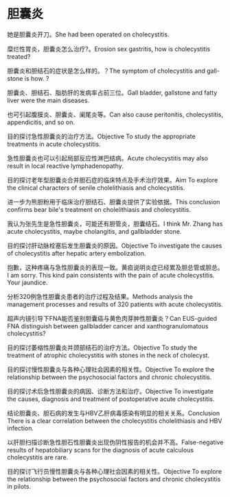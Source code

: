 # 胆囊炎

<p><span class="chinese">她是胆囊炎开刀。</span><span class="english">She had been operated on cholecystitis.</span></p>

<p><span class="chinese">糜烂性胃炎，胆囊炎怎么治疗?。</span><span class="english">Erosion sex gastritis, how is cholecystitis treated?</span></p>

<p><span class="chinese">胆囊炎和胆结石的症状是怎么样的。？</span><span class="english">The symptom of cholecystitis and gall-stone is how. ?</span></p>

<p><span class="chinese">胆囊炎、胆结石、脂肪肝的发病率占前三位。</span><span class="english">Gall bladder, gallstone and fatty liver were the main diseases.</span></p>

<p><span class="chinese">也可引起腹膜炎、胆囊炎、阑尾炎等。</span><span class="english">Can also cause peritonitis, cholecystitis, appendicitis, and so on.</span></p>

<p><span class="chinese">目的探讨急性胆囊炎的治疗方法。</span><span class="english">Objective To study the appropriate treatments in acute cholecystitis.</span></p>

<p><span class="chinese">急性胆囊炎也可以引起局部反应性淋巴结病。</span><span class="english">Acute cholecystitis may also result in local reactive lymphadenopathy.</span></p>

<p><span class="chinese">目的探讨老年型胆囊炎合并胆石症的临床特点及手术治疗效果。</span><span class="english">Aim To explore the clinical characters of senile cholelithiasis and cholecystitis.</span></p>

<p><span class="chinese">进一步为熊胆粉用于临床治疗胆结石、胆囊炎提供了实验依据。</span><span class="english">This conclusion confirms bear bile's treatment on cholelithiasis and cholecystitis.</span></p>

<p><span class="chinese">我认为张先生是急性胆囊炎，可能还有胆管炎，胆囊结石。</span><span class="english">I think Mr. Zhang has acute cholecystitis, maybe cholangitis, and gallbladder stone.</span></p>

<p><span class="chinese">目的探讨肝动脉栓塞后发生胆囊炎的原因。</span><span class="english">Objective To investigate the causes of cholecystitis after hepatic artery embolization.</span></p>

<p><span class="chinese">抱歉，这种疼痛与急性胆囊炎的表现一致。黄疸说明炎症已经累及胆总管或胆总。</span><span class="english">I am sorry. This kind pain consistents with the pain of acute cholecystitis. Your jaundice.</span></p>

<p><span class="chinese">分析320例急性胆囊炎患者的治疗过程及结果。</span><span class="english">Methods analysis the management processes and results of 320 patients with acute cholecystitis.</span></p>

<p><span class="chinese">超声内镜引导下FNA能否鉴别胆囊癌与黄色肉芽肿性胆囊炎？</span><span class="english">Can EUS-guided FNA distinguish between gallbladder cancer and xanthogranulomatous cholecystitis?</span></p>

<p><span class="chinese">目的探讨萎缩性胆囊炎并颈部结石的治疗方法。</span><span class="english">Objective To study the treatment of atrophic cholecystitis with stones in the neck of cholecyst.</span></p>

<p><span class="chinese">目的探讨慢性胆囊炎与各种心理社会因素的相关性。</span><span class="english">Objective To explore the relationship between the psychosocial factors and chronic cholecystitis.</span></p>

<p><span class="chinese">目的探讨术后急性胆囊炎的病因、诊断方法和治疗。</span><span class="english">Objective To investigate the causes, diagnosis and treatment of postoperative acute cholecystitis.</span></p>

<p><span class="chinese">结论胆囊炎、胆石病的发生与HBV乙肝病毒感染有明显的相关关系。</span><span class="english">Conclusion There is a clear correlation between the cholecystitis cholelithiasis and HBV infection.</span></p>

<p><span class="chinese">以肝胆扫描诊断急性胆石性胆囊炎出现伪阴性报告的机会并不高。</span><span class="english">False-negative results of hepatobiliary scans for the diagnosis of acute calculous cholecystitis are rare.</span></p>

<p><span class="chinese">目的探讨飞行员慢性胆囊炎与各种心理社会因素的相关性。</span><span class="english">Objective To explore the relationship between the psychosocial factors and chronic cholecystitis in pilots.</span></p>

